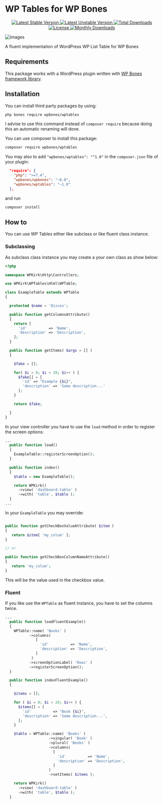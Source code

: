 # WP Tables for WP Bones

<p align="center">

  <a href="https://packagist.org/packages/wpbones/wptables">
  <img src="https://poser.pugx.org/wpbones/wptables/v/stable?style=for-the-badge" alt="Latest Stable Version" />
  </a>

  <a href="https://packagist.org/packages/wpbones/wptables">
   <img src="https://poser.pugx.org/wpbones/wptables/v/unstable?style=for-the-badge" alt="Latest Unstable Version" />
  </a>

  <a href="https://packagist.org/packages/wpbones/wptables">
   <img src="https://poser.pugx.org/wpbones/wptables/downloads?style=for-the-badge" alt="Total Downloads" />
  </a>

  <a href="https://packagist.org/packages/wpbones/wptables">
   <img src="https://poser.pugx.org/wpbones/wptables/license?style=for-the-badge" alt="License" />
  </a>

  <a href="https://packagist.org/packages/wpbones/wptables">
   <img src="https://poser.pugx.org/wpbones/wptables/d/monthly?style=for-the-badge" alt="Monthly Downloads" />
  </a>

</p>

![images](https://github.com/wpbones/wptables/wiki/images/screenshot-1.png)

A fluent implementation of WordPress WP List Table for WP Bones

## Requirements

This package works with a WordPress plugin written with [WP Bones framework library](https://github.com/wpbones/WPBones).

## Installation

You can install third party packages by using:

```sh copy
php bones require wpbones/wptables
```

I advise to use this command instead of `composer require` because doing this an automatic renaming will done.

You can use composer to install this package:

```sh copy
composer require wpbones/wptables
```

You may also to add `"wpbones/wptables": "^1.0"` in the `composer.json` file of your plugin:

```json copy filename="composer.json" {4}
  "require": {
    "php": ">=7.4",
    "wpbones/wpbones": "~0.8",
    "wpbones/wptables": "~1.0"
  },
```

and run

```sh copy
composer install
```

## How to

You can use WP Tables either like subclass or like fluent class instance.

### Subclassing

As subclass class instance you may create a your own class as show below:

```php copy
<?php

namespace WPKirk\Http\Controllers;

use WPKirk\WPTables\Html\WPTable;

class ExampleTable extends WPTable
{

  protected $name = 'Discos';

  public function getColumnsAttribute()
  {
    return [
      'id'          => 'Name',
      'description' => 'Description',
    ];
  }

  public function getItems( $args = [] )
  {

    $fake = [];

    for( $i = 0; $i < 20; $i++ ) {
      $fake[] = [
        'id' => "Example {$i}",
        'description' => 'Some description...'
      ];
    }

    return $fake;

  }
}
```

In your view controller you have to use the `load` method in order to register the screen options:

```php copy
...
  public function load()
  {
    ExampleTable::registerScreenOption();
  }

  public function index()
  {
    $table = new ExampleTable();

    return WPKirk()
      ->view( 'dashboard.table' )
      ->with( 'table', $table );
  }
...
```
In your `ExampleTable` you may override:

```php

public function getCheckBoxValueAttribute( $item )
{
   return $item[ 'my_colum' ];
}

// or

public function getCheckBoxColumnNameAttribute()
{
   return 'my_colum';
}

```

This will be the value used in the checkbox value.

### Fluent

If you like use the `WPTable` as fluent instance, you have to set the columns twice.

```php copy
...
  public function loadFluentExample()
  {
    WPTable::name( 'Books' )
           ->columns(
              [
                'id'          => 'Name',
                'description' => 'Description',
              ]
            )
           ->screenOptionLabel( 'Rows' )
           ->registerScreenOption();
  }

  public function indexFluentExample()
  {

    $items = [];

    for ( $i = 0; $i < 20; $i++ ) {
      $items[] = [
        'id'          => "Book {$i}",
        'description' => 'Some description...',
      ];
    }

    $table = WPTable::name( 'Books' )
                    ->singular( 'Book' )
                    ->plural( 'Books' )
                    ->columns(
                      [
                        'id'          => 'Name',
                        'description' => 'Description',
                      ]
                    )
                    ->setItems( $items );

    return WPKirk()
      ->view( 'dashboard.table' )
      ->with( 'table', $table );
  }

```